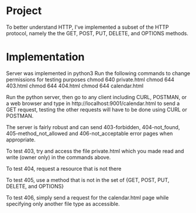 # Project

To better understand HTTP, I've implemented a subset of the HTTP protocol, namely the the GET, POST, PUT, DELETE, and OPTIONS methods. 

# Implementation

Server was implemented in python3
Run the following commands to change permissions for testing purposes
chmod 640 private.html
chmod 644 403.html
chmod 644 404.html
chmod 644 calendar.html 

Run the python server, then go to any client including CURL, POSTMAN, or a web browser and type in http://localhost:9001/calendar.html to send a GET request, testing the other requests will have to be done using CURL or POSTMAN. 

The server is fairly robust and can send 403-forbidden, 404-not_found, 405-method_not_allowed and 406-not_acceptable error pages when appropriate. 

To test 403, try and access the file private.html which you made read and write (owner only) in the commands above. 

To test 404, request a resource that is not there 

To test 405, use a method that is not in the set of {GET, POST, PUT, DELETE, and OPTIONS}

To test 406, simply send a request for the calendar.html page while specifying only another file type as accessible.

